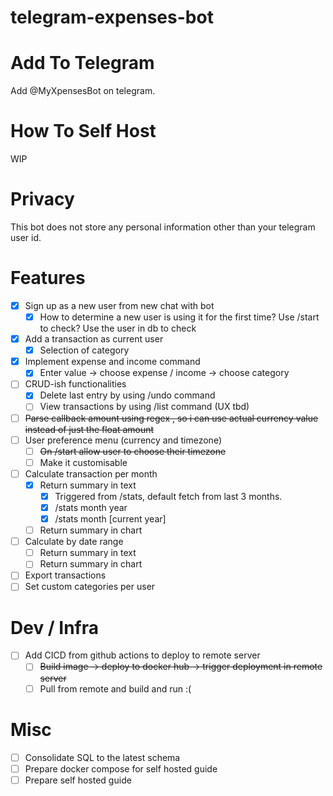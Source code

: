 # telegram-expenses-bot

# Add To Telegram
Add @MyXpensesBot on telegram.

# How To Self Host
WIP

# Privacy
This bot does not store any personal information other than your telegram user id.

# Features
- [x] Sign up as a new user from new chat with bot
  - [x] How to determine a new user is using it for the first time? Use /start to check? Use the user in db to check
-[x] Add a transaction as current user
  - [x] Selection of category 
- [x] Implement expense and income command
  - [x] Enter value -> choose expense / income -> choose category
- [ ] CRUD-ish functionalities
  - [x] Delete last entry by using /undo command
  - [ ] View transactions by using /list command (UX tbd)
- [ ] ~~Parse callback amount using regex , so i can use actual currency value instead of just the float amount~~
- [ ] User preference menu (currency and timezone)
  - [ ] ~~On /start allow user to choose their timezone~~
  - [ ] Make it customisable
- [ ] Calculate transaction per month
  - [x] Return summary in text
    - [x] Triggered from /stats, default fetch from last 3 months.
    - [x] /stats month year 
    - [x] /stats month \[current year\] 
  - [ ] Return summary in chart
- [ ] Calculate by date range
  - [ ] Return summary in text
  - [ ] Return summary in chart
- [ ] Export transactions
- [ ] Set custom categories per user

# Dev / Infra 
- [ ] Add CICD from github actions to deploy to remote server 
  - [ ] ~~Build image -> deploy to docker hub -> trigger deployment in remote server~~
  - [ ] Pull from remote and build and run :(

# Misc
- [ ] Consolidate SQL to the latest schema
- [ ] Prepare docker compose for self hosted guide
- [ ] Prepare self hosted guide
